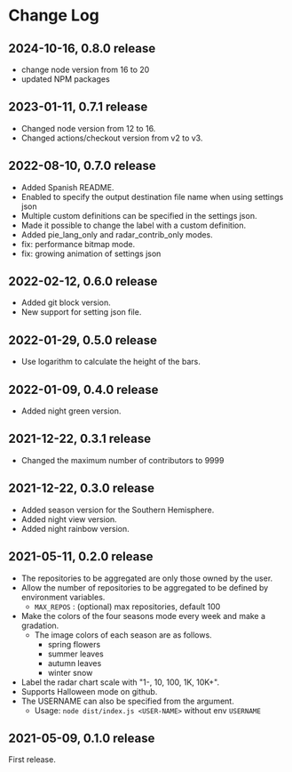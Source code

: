 # Change Log

## 2024-10-16, 0.8.0 release

* change node version from  16 to 20
* updated NPM packages

## 2023-01-11, 0.7.1 release

* Changed node version from 12 to 16.
* Changed actions/checkout version from v2 to v3.

## 2022-08-10, 0.7.0 release

* Added Spanish README.
* Enabled to specify the output destination file name when using settings json
* Multiple custom definitions can be specified in the settings json.
* Made it possible to change the label with a custom definition.
* Added pie_lang_only and radar_contrib_only modes.
* fix: performance bitmap mode.
* fix: growing animation of settings json

## 2022-02-12, 0.6.0 release

* Added git block version.
* New support for setting json file.

## 2022-01-29, 0.5.0 release

* Use logarithm to calculate the height of the bars.

## 2022-01-09, 0.4.0 release

* Added night green version.

## 2021-12-22, 0.3.1 release

* Changed the maximum number of contributors to 9999

## 2021-12-22, 0.3.0 release

* Added season version for the Southern Hemisphere.
* Added night view version.
* Added night rainbow version.

## 2021-05-11, 0.2.0 release

* The repositories to be aggregated are only those owned by the user.
* Allow the number of repositories to be aggregated to be defined by environment variables.
  * `MAX_REPOS` : (optional) max repositories, default 100
* Make the colors of the four seasons mode every week and make a gradation.
  * The image colors of each season are as follows.
    * spring flowers
    * summer leaves
    * autumn leaves
    * winter snow
* Label the radar chart scale with "1-, 10, 100, 1K, 10K+".
* Supports Halloween mode on github.
* The USERNAME can also be specified from the argument.
  * Usage: `node dist/index.js <USER-NAME>` without env `USERNAME`

## 2021-05-09, 0.1.0 release

First release.
